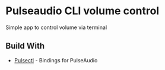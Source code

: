 # Pulseaudio CLI volume control
Simple app to control volume via terminal

## Build With

* [Pulsectl](https://pypi.org/project/pulsectl/) - Bindings for PulseAudio

